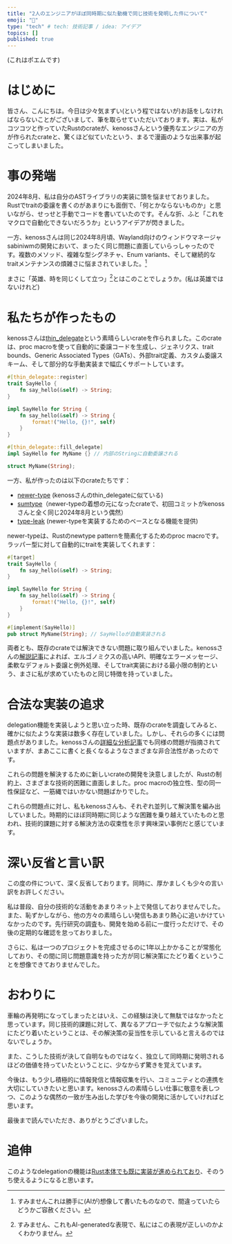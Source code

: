 ```yaml
---
title: "2人のエンジニアがほぼ同時期に似た動機で同じ技術を発明した件について"
emoji: "🌊"
type: "tech" # tech: 技術記事 / idea: アイデア
topics: []
published: true
---
```


(これはポエムです)

# はじめに

皆さん、こんにちは。今日は少々気まずい(という程ではないが)お話をしなければならないことがございまして、筆を取らせていただいております。実は、私がコツコツと作っていたRustのcrateが、kenossさんという優秀なエンジニアの方が作られたcrateと、驚くほど似ていたという、まるで漫画のような出来事が起こってしまいました。

# 事の発端

2024年8月、私は自分のASTライブラリの実装に頭を悩ませておりました。Rustでtraitの委譲を書くのがあまりにも面倒で、「何とかならないものか」と思いながら、せっせと手動でコードを書いていたのです。そんな折、ふと「これをマクロで自動化できないだろうか」というアイデアが閃きました。

一方、kenossさんは同じ2024年8月頃、Wayland向けのウィンドウマネージャsabiniwmの開発において、まったく同じ問題に直面していらっしゃったのです。複数のメソッド、複雑な型シグネチャ、Enum variants、そして継続的なtraitメンテナンスの煩雑さに悩まされていました。[^1]

まさに「英雄、時を同じくして立つ」[^2]とはこのことでしょうか。(私は英雄ではないけれど)

[^1]: すみませんこれは勝手に(AIが)想像して書いたものなので、間違っていたらどうかご容赦ください。
[^2]: すみません、これもAI-generatedな表現で、私にはこの表現が正しいのかよくわかりません。

# 私たちが作ったもの

kenossさんは[thin_delegate](https://github.com/kenoss/thin_delegate)という素晴らしいcrateを作られました。このcrateは、proc macroを使って自動的に委譲コードを生成し、ジェネリクス、trait bounds、Generic Associated Types（GATs）、外部trait定義、カスタム委譲スキーム、そして部分的な手動実装まで幅広くサポートしています。

```rust
#[thin_delegate::register]
trait SayHello {
    fn say_hello(&self) -> String;
}

impl SayHello for String {
    fn say_hello(&self) -> String {
        format!("Hello, {}!", self)
    }
}

#[thin_delegate::fill_delegate]
impl SayHello for MyName {} // 内部のStringに自動委譲される

struct MyName(String);
```

一方、私が作ったのは以下のcrateたちです：

- [newer-type](https://github.com/yasuo-ozu/newer-type) (kenossさんのthin_delegateに似ている)
- [sumtype](https://github.com/yasuo-ozu/sumtype)（newer-typeの着想の元になったcrateで、初回コミットがkenossさんと全く同じ2024年8月という偶然）
- [type-leak](https://github.com/yasuo-ozu/type-leak) (newer-typeを実装するためのベースとなる機能を提供)

newer-typeは、Rustのnewtype patternを簡素化するためのproc macroです。ラッパー型に対して自動的にtraitを実装してくれます：

```rust
#[target]
trait SayHello {
    fn say_hello(&self) -> String;
}

impl SayHello for String {
    fn say_hello(&self) -> String {
        format!("Hello, {}!", self)
    }
}

#[implement(SayHello)]
pub struct MyName(String); // SayHelloが自動実装される
```

両者とも、既存のcrateでは解決できない問題に取り組んでいました。kenossさんの[解説記事](https://kenoss.github.io/blog/2025-01-02-thin_delegate-1/)によれば、エルゴノミクスの高いAPI、明確なエラーメッセージ、柔軟なデフォルト委譲と例外処理、そしてtrait実装における最小限の制約という、まさに私が求めていたものと同じ特徴を持っていました。

# 合法な実装の追求

delegation機能を実装しようと思い立った時、既存のcrateを調査してみると、確かに似たような実装は数多く存在していました。しかし、それらの多くには問題点がありました。kenossさんの[詳細な分析記事](https://kenoss.github.io/blog/2025-01-03-thin_delegate-2/)でも同様の問題が指摘されていますが、まあここに書くと長くなるようなさまざまな非合法性があったのです。

これらの問題を解決するために新しいcrateの開発を決意しましたが、Rustの制約上、さまざまな技術的困難に直面しました。proc macroの独立性、型の同一性保証など、一筋縄ではいかない問題ばかりでした。

これらの問題点に対し、私もkenossさんも、それぞれ並列して解決策を編み出していました。時期的にほぼ同時期に同じような困難を乗り越えていたものと思われ、技術的課題に対する解決方法の収束性を示す興味深い事例だと感じています。

# 深い反省と言い訳

この度の件について、深く反省しております。同時に、厚かましくも少々の言い訳をお許しください。

私は普段、自分の技術的な活動をあまりネット上で発信しておりませんでした。また、恥ずかしながら、他の方々の素晴らしい発信もあまり熱心に追いかけていなかったのです。先行研究の調査も、開発を始める前に一度行っただけで、その後の定期的な確認を怠っておりました。

さらに、私は一つのプロジェクトを完成させるのに1年以上かかることが常態化しており、その間に同じ問題意識を持った方が同じ解決策にたどり着くということを想像できておりませんでした。

# おわりに

車輪の再発明になってしまったとはいえ、この経験は決して無駄ではなかったと思っています。同じ技術的課題に対して、異なるアプローチで似たような解決策にたどり着いたということは、その解決策の妥当性を示していると言えるのではないでしょうか。

また、こうした技術が決して自明なものではなく、独立して同時期に発明されるほどの価値を持っていたということに、少なからず驚きを覚えています。

今後は、もう少し積極的に情報発信と情報収集を行い、コミュニティとの連携を大切にしていきたいと思います。kenossさんの素晴らしい仕事に敬意を表しつつ、このような偶然の一致が生み出した学びを今後の開発に活かしていければと思います。

最後まで読んでいただき、ありがとうございました。


# 追伸

このようなdelegationの機能は[Rust本体でも既に実装が進められており](https://github.com/petrochenkov/rfcs/blob/delegation/text/0000-fn-delegation.md)、そのうち使えるようになると思います。
